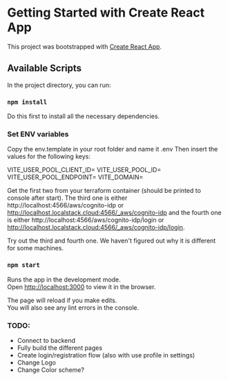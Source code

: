 # Getting Started with Create React App

This project was bootstrapped with [Create React App](https://github.com/facebook/create-react-app).

## Available Scripts

In the project directory, you can run:

### `npm install`

Do this first to install all the necessary dependencies.

### Set ENV variables

Copy the env.template in your root folder and name it .env
Then insert the values for the following keys:

VITE_USER_POOL_CLIENT_ID=
VITE_USER_POOL_ID=
VITE_USER_POOL_ENDPOINT=
VITE_DOMAIN=

Get the first two from your terraform container (should be printed to console after start).
The third one is either http://localhost:4566/aws/cognito-idp or http://localhost.localstack.cloud:4566/_aws/cognito-idp and the fourth one is either http://localhost:4566/aws/cognito-idp/login or http://localhost.localstack.cloud:4566/_aws/cognito-idp/login.

Try out the third and fourth one. We haven't figured out why it is different for some machines.

### `npm start`

Runs the app in the development mode.\
Open [http://localhost:3000](http://localhost:3000) to view it in the browser.

The page will reload if you make edits.\
You will also see any lint errors in the console.

### TODO:

- Connect to backend
- Fully build the different pages
- Create login/registration flow (also with use profile in settings)
- Change Logo
- Change Color scheme?
